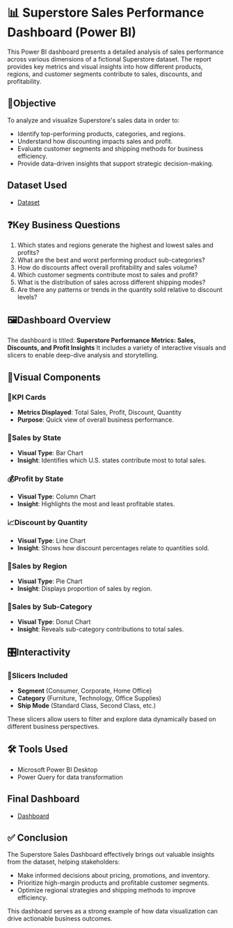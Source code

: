 # 📊 Superstore Sales Performance Dashboard (Power BI)
This Power BI dashboard presents a detailed analysis of sales performance across various dimensions of a fictional Superstore dataset. The report provides key metrics and visual insights into how different products, regions, and customer segments contribute to sales, discounts, and profitability.

## 🎯Objective
To analyze and visualize Superstore's sales data in order to:
- Identify top-performing products, categories, and regions.
- Understand how discounting impacts sales and profit.
- Evaluate customer segments and shipping methods for business efficiency.
- Provide data-driven insights that support strategic decision-making.

## Dataset Used
- <a href="https://github.com/VidyavaVidyavati/Superstore-Sales-Performance-Dashboard/blob/main/Dataset.xlsx">Dataset</a>

## ❓Key Business Questions

1. Which states and regions generate the highest and lowest sales and profits?
2. What are the best and worst performing product sub-categories?
3. How do discounts affect overall profitability and sales volume?
4. Which customer segments contribute most to sales and profit?
5. What is the distribution of sales across different shipping modes?
6. Are there any patterns or trends in the quantity sold relative to discount levels?

## 🖼️Dashboard Overview
The dashboard is titled:
**Superstore Performance Metrics: Sales, Discounts, and Profit Insights**
It includes a variety of interactive visuals and slicers to enable deep-dive analysis and storytelling.

## 🔧Visual Components

### 📌**KPI Cards**
- **Metrics Displayed**: Total Sales, Profit, Discount, Quantity
- **Purpose**: Quick view of overall business performance.

### 📍**Sales by State**  
- **Visual Type**: Bar Chart  
- **Insight**: Identifies which U.S. states contribute most to total sales.

### 💰**Profit by State**  
- **Visual Type**: Column Chart  
- **Insight**: Highlights the most and least profitable states.

### 📈**Discount by Quantity**  
- **Visual Type**: Line Chart  
- **Insight**: Shows how discount percentages relate to quantities sold.  

### 🧭**Sales by Region**  
- **Visual Type**: Pie Chart  
- **Insight**: Displays proportion of sales by region. 

### 🍩**Sales by Sub-Category**  
- **Visual Type**: Donut Chart  
- **Insight**: Reveals sub-category contributions to total sales.  

## 🎛️Interactivity

### 🧮**Slicers Included**
- **Segment** (Consumer, Corporate, Home Office)
- **Category** (Furniture, Technology, Office Supplies)
- **Ship Mode** (Standard Class, Second Class, etc.)

These slicers allow users to filter and explore data dynamically based on different business perspectives.

## 🛠️ Tools Used

- Microsoft Power BI Desktop
- Power Query for data transformation

## Final Dashboard
- <a href="https://github.com/VidyavaVidyavati/Superstore-Sales-Performance-Dashboard/blob/main/SuperStore%20Sales.pbix">Dashboard</a>

## ✅ Conclusion

The Superstore Sales Dashboard effectively brings out valuable insights from the dataset, helping stakeholders:
- Make informed decisions about pricing, promotions, and inventory.
- Prioritize high-margin products and profitable customer segments.
- Optimize regional strategies and shipping methods to improve efficiency.
  
This dashboard serves as a strong example of how data visualization can drive actionable business outcomes.

